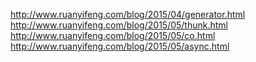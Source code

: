 http://www.ruanyifeng.com/blog/2015/04/generator.html
http://www.ruanyifeng.com/blog/2015/05/thunk.html
http://www.ruanyifeng.com/blog/2015/05/co.html
http://www.ruanyifeng.com/blog/2015/05/async.html